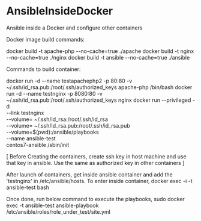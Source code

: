 # AnsibleInsideDocker
Ansible inside a Docker and configure other containers

Docker image build commands:

docker build -t apache-php --no-cache=true ./apache
docker build -t nginx --no-cache=true ./nginx
docker build -t ansible --no-cache=true ./ansible

Commands to build container:

docker run -d --name testapachephp2 -p 80:80 -v ~/.ssh/id_rsa.pub:/root/.ssh/authorized_keys apache-php /bin/bash
docker run -d --name testnginx -p 8080:80 -v ~/.ssh/id_rsa.pub:/root/.ssh/authorized_keys nginx
docker run --privileged -d \
    --link testnginx \
    --volume= ~/.ssh/id_rsa:/root/.ssh/id_rsa \
    --volume= ~/.ssh/id_rsa.pub:/root/.ssh/id_rsa.pub \
    --volume=$(pwd):/ansible/playbooks \
	--name ansible-test \
    centos7-ansible /sbin/init
    
[ Before Creating the containers, create ssh key in host machine and use that key in ansible. Use the same as authorized key in other containers ]

After launch of containers, get inside ansible container and add the 'testnginx' in /etc/ansible/hosts.
To enter inside container, docker exec -i -t ansible-test bash

Once done, run below command to execute the playbooks,
sudo docker exec -t ansible-test ansible-playbook /etc/ansible/roles/role_under_test/site.yml

